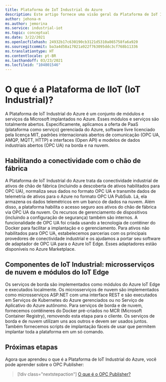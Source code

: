 ```yaml
---
title: Plataforma de IoT Industrial do Azure
description: Este artigo fornece uma visão geral da Plataforma de IoT Industrial e seus componentes.
author: jehona-m
ms.author: jemorina
ms.service: industrial-iot
ms.topic: conceptual
ms.date: 3/22/2021
ms.openlocfilehash: 24932b17c630190cb3121d5310a865758fa6a920
ms.sourcegitcommit: ba3a4d58a17021a922f763095ddc3cf768b11336
ms.translationtype: HT
ms.contentlocale: pt-BR
ms.lasthandoff: 03/23/2021
ms.locfileid: "104801546"
---
```

# <a name="what-is-the-industrial-iot-iiot-platform"></a>O que é a Plataforma de IIoT (IoT Industrial)?

A Plataforma de IoT Industrial do Azure é um conjunto de módulos e serviços da Microsoft implantados no Azure. Esses módulos e serviços são totalmente abertos. Especificamente, aplicamos a oferta de PaaS (plataforma como serviço) gerenciada do Azure, software livre licenciado pela licença MIT, padrões internacionais abertos de comunicação (OPC UA, AMQP, MQTT, HTTP) e interfaces (Open API) e modelos de dados industriais abertos (OPC UA) na borda e na nuvem.

## <a name="enabling-shopfloor-connectivity"></a>Habilitando a conectividade com o chão de fábrica 

A Plataforma de IoT Industrial do Azure trata da conectividade industrial de ativos de chão de fábrica (incluindo a descoberta de ativos habilitados para OPC UA), normaliza seus dados no formato OPC UA e transmite dados de telemetria de ativos para o Azure no formato OPC UA PubSub. Lá, ela armazena os dados telemétricos em um banco de dados na nuvem. Além disso, a plataforma habilita o acesso seguro aos ativos do chão de fábrica via OPC UA da nuvem. Os recursos de gerenciamento de dispositivos (incluindo a configuração de segurança) também são internos. A funcionalidade de OPC UA foi criada usando a tecnologia de contêiner do Docker para facilitar a implantação e o gerenciamento. Para ativos não habilitados para OPC UA, estabelecemos parcerias com os principais provedores de conectividade industrial e os ajudamos a portar seu software de adaptador de OPC UA para o Azure IoT Edge. Esses adaptadores estão disponíveis no Azure Marketplace.

## <a name="industrial-iot-components-iot-edge-modules-and-cloud-microservices"></a>Componentes de IoT Industrial: microsserviços de nuvem e módulos do IoT Edge

Os serviços de borda são implementados como módulos do Azure IoT Edge e executados localmente. Os microsserviços de nuvem são implementados como microsserviços ASP.NET com uma interface REST e são executados em Serviços de Kubernetes do Azure gerenciados ou no Serviço de Aplicativo do Azure autônomo. Para serviços de borda e de nuvem, fornecemos contêineres do Docker pré-criados no MCR (Microsoft Container Registry), removendo esta etapa para o cliente. Os serviços de borda e de nuvem utilizam uns aos outros e devem ser usados juntos. Também fornecemos scripts de implantação fáceis de usar que permitem implantar toda a plataforma em um só comando.

## <a name="next-steps"></a>Próximas etapas

Agora que aprendeu o que é a Plataforma de IoT Industrial do Azure, você pode aprender sobre o OPC Publisher:

> [!div class="nextstepaction"]
> [O que é o OPC Publisher?](overview-what-is-opc-publisher.md)